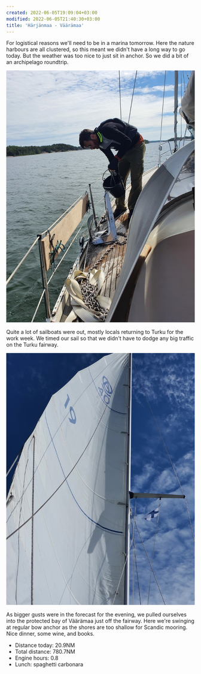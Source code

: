 ```yaml
---
created: 2022-06-05T19:09:04+03:00
modified: 2022-06-05T21:40:30+03:00
title: 'Härjänmaa - Väärämaa'
---
```


For logistical reasons we'll need to be in a marina tomorrow. Here the nature harbours are all clustered, so this meant we didn't have a long way to go today. But the weather was too nice to just sit in anchor. So we did a bit of an archipelago roundtrip.

![Image](../2022/977460aeecf67c1a0240d027b5f1418a.jpg) 

Quite a lot of sailboats were out, mostly locals returning to Turku for the work week. We timed our sail so that we didn't have to dodge any big traffic on the Turku fairway.

![Image](../2022/827d2cfbad30ea52c17e2bd6bf47d8fe.jpg) 

As bigger gusts were in the forecast for the evening, we pulled ourselves into the protected bay of Väärämaa just off the fairway. Here we're swinging at regular bow anchor as the shores are too shallow for Scandic mooring. Nice dinner, some wine, and books.

* Distance today: 20.9NM
* Total distance: 780.7NM
* Engine hours: 0.8
* Lunch: spaghetti carbonara
